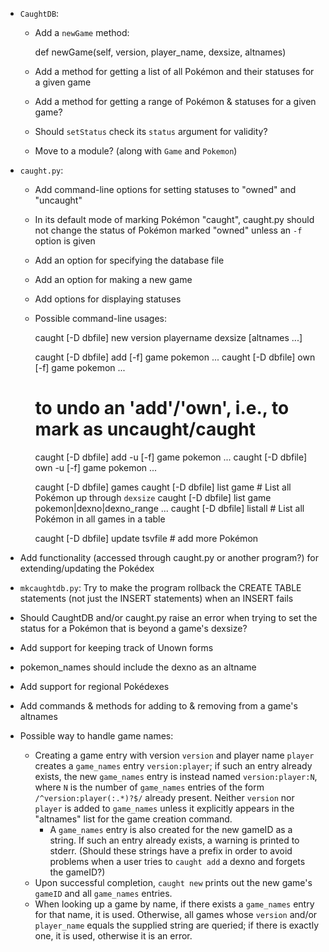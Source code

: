 - `CaughtDB`:
    - Add a `newGame` method:

        def newGame(self, version, player_name, dexsize, altnames)

    - Add a method for getting a list of all Pokémon and their statuses for a
      given game
    - Add a method for getting a range of Pokémon & statuses for a given game?
    - Should `setStatus` check its `status` argument for validity?
    - Move to a module? (along with `Game` and `Pokemon`)
- `caught.py`:
    - Add command-line options for setting statuses to "owned" and "uncaught"
    - In its default mode of marking Pokémon "caught", caught.py should not
      change the status of Pokémon marked "owned" unless an `-f` option is
      given
    - Add an option for specifying the database file
    - Add an option for making a new game
    - Add options for displaying statuses
    - Possible command-line usages:

        caught [-D dbfile] new version playername dexsize [altnames ...]

        caught [-D dbfile] add [-f] game pokemon ...
        caught [-D dbfile] own [-f] game pokemon ...

        # to undo an 'add'/'own', i.e., to mark as uncaught/caught
        caught [-D dbfile] add -u [-f] game pokemon ...
        caught [-D dbfile] own -u [-f] game pokemon ...

        caught [-D dbfile] games
        caught [-D dbfile] list game  # List all Pokémon up through `dexsize`
        caught [-D dbfile] list game pokemon|dexno|dexno_range ...
        caught [-D dbfile] listall  # List all Pokémon in all games in a table

        caught [-D dbfile] update tsvfile  # add more Pokémon

- Add functionality (accessed through caught.py or another program?) for
  extending/updating the Pokédex
- `mkcaughtdb.py`: Try to make the program rollback the CREATE TABLE statements
  (not just the INSERT statements) when an INSERT fails
- Should CaughtDB and/or caught.py raise an error when trying to set the status
  for a Pokémon that is beyond a game's dexsize?
- Add support for keeping track of Unown forms
- pokemon_names should include the dexno as an altname
- Add support for regional Pokédexes
- Add commands & methods for adding to & removing from a game's altnames

- Possible way to handle game names:
    - Creating a game entry with version `version` and player name `player`
      creates a `game_names` entry `version:player`; if such an entry already
      exists, the new `game_names` entry is instead named `version:player:N`,
      where `N` is the number of `game_names` entries of the form
      `/^version:player(:.*)?$/` already present.  Neither `version` nor
      `player` is added to `game_names` unless it explicitly appears in the
      "altnames" list for the game creation command.
        - A `game_names` entry is also created for the new gameID as a string.
          If such an entry already exists, a warning is printed to stderr.
          (Should these strings have a prefix in order to avoid problems when a
          user tries to `caught add` a dexno and forgets the gameID?)
    - Upon successful completion, `caught new` prints out the new game's
      `gameID` and all `game_names` entries.
    - When looking up a game by name, if there exists a `game_names` entry for
      that name, it is used.  Otherwise, all games whose `version` and/or
      `player_name` equals the supplied string are queried; if there is exactly
      one, it is used, otherwise it is an error.
